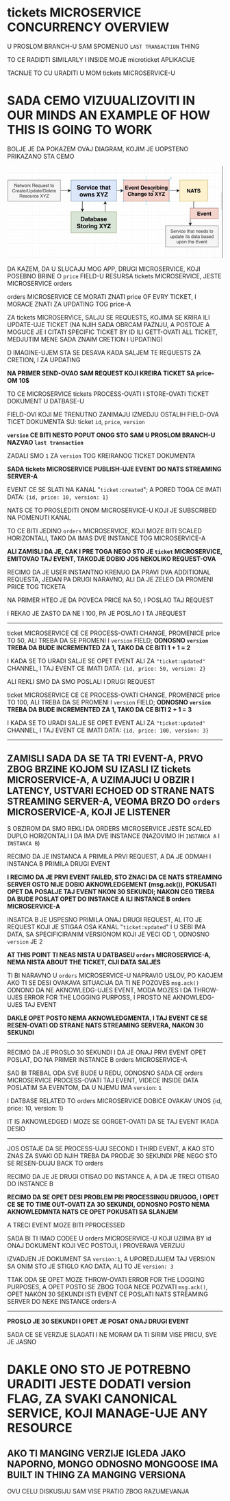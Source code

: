 # tickets MICROSERVICE CONCURRENCY OVERVIEW

U PROSLOM BRANCH-U SAM SPOMENUO `LAST TRANSACTION` THING

TO CE RADIDTI SIMILARLY I INSIDE MOJE microticket APLIKACIJE

TACNIJE TO CU URADITI U MOM tickets MICROSERVICE-U

# SADA CEMO VIZUUALIZOVITI IN OUR MINDS AN EXAMPLE OF HOW THIS IS GOING TO WORK

BOLJE JE DA POKAZEM OVAJ DIAGRAM, KOJIM JE UOPSTENO PRIKAZANO STA CEMO

![concurrency](images/concurrency.jpg)

DA KAZEM, DA U SLUCAJU MOG APP, DRUGI MICROSERVICE, KOJI POSEBNO BRINE O `price` FIELD-U RESURSA tickets MICROSERVICE, JESTE MICROSERVICE orders

orders MICROSERVICE CE MORATI ZNATI price OF EVRY TICKET, I MORACE ZNATI ZA UPDATING TOG price-A

ZA tickets MICROSERVICE, SALJU SE REQUESTS, KOJIMA SE KRIRA ILI UPDATE-UJE TICKET (NA NJIH SADA OBRCAM PAZNJU, A POSTOJE A MOGUCE JE I CITATI SPECIFIC TICKET BY ID ILI GETT-OVATI ALL TICKET, MEDJUTIM MENE SADA ZNAIM CRETION I UPDATING)

D IMAGINE-UJEM STA SE DESAVA KADA SALJEM TE REQUESTS ZA CRETION, I ZA UPDATING

**NA PRIMER SEND-OVAO SAM REQUEST KOJI KREIRA TICKET SA price-OM 10$**

TO CE MICROSERVICE tickets PROCESS-OVATI I STORE-OVATI TICKET DOKUMENT U DATBASE-U

FIELD-OVI KOJI ME TRENUTNO ZANIMAJU IZMEDJU OSTALIH FIELD-OVA TICET DOKUMENTA SU: ticket `id`, `price`, `version`

**`version` CE BITI NESTO POPUT ONOG STO SAM U PROSLOM BRANCH-U NAZVAO `last transaction`**

ZADALI SMO `1` ZA `version` TOG KREIRANOG TICKET DOKUMENTA

**SADA tickets MICROSERVICE PUBLISH-UJE EVENT DO NATS STREAMING SERVER-A**

EVENT CE SE SLATI NA KANAL "`ticket:created`"; A PORED TOGA CE IMATI DATA: `{id, price: 10, version: 1}`

NATS CE TO PROSLEDITI ONOM MICROSERVICE-U KOJI JE SUBSCRIBED NA POMENUTI KANAL

TO CE BITI JEDINO `orders` MICROSERVICE, KOJI MOZE BITI SCALED HORIZONTALI, TAKO DA IMAS DVE INSTANCE TOG MICROSERVICE-A

**ALI ZAMISLI DA JE, CAK I PRE TOGA NEGO STO JE `ticket` MICROSERVICE, EMITOVAO TAJ EVENT, TAKODJE DOBIO JOS NEKOLIKO REQUEST-OVA**

RECIMO DA JE USER INSTANTNO KRENUO DA PRAVI DVA ADDITIONAL REQUESTA, JEDAN PA DRUGI NARAVNO, ALI DA JE ZELEO DA PROMENI PRICE TOG TICKETA

NA PRIMER HTEO JE DA POVECA PRICE NA 50, I POSLAO TAJ REQUEST

I REKAO JE ZASTO DA NE I 100, PA JE POSLAO I TA JREQUEST

***

ticket MICROSERVICE CE CE PROCESS-OVATI CHANGE, PROMENICE price TO 50, ALI TREBA DA SE PROMENI I `version` FIELD; **ODNOSNO `version` TREBA DA BUDE INCREMENTED ZA 1, TAKO DA CE BITI 1 + 1 = 2**

I KADA SE TO URADI SALJE SE OPET EVENT ALI ZA `"ticket:updated"` CHANNEL, I TAJ EVENT CE IMATI DATA: `{id, price: 50, version: 2}`

ALI REKLI SMO DA SMO POSLALI I DRUGI REQUEST

ticket MICROSERVICE CE CE PROCESS-OVATI CHANGE, PROMENICE price TO 100, ALI TREBA DA SE PROMENI I `version` FIELD; **ODNOSNO `version` TREBA DA BUDE INCREMENTED ZA 1, TAKO DA CE BITI 2 + 1 = 3**

I KADA SE TO URADI SALJE SE OPET EVENT ALI ZA `"ticket:updated"` CHANNEL, I TAJ EVENT CE IMATI DATA: `{id, price: 100, version: 3}`

***

## ZAMISLI SADA DA SE TA TRI EVENT-A, PRVO ZBOG BRZINE KOJOM SU IZASLI IZ tickets MICROSERVICE-A, A UZIMAJUCI U OBZIR I LATENCY, USTVARI ECHOED OD STRANE NATS STREAMING SERVER-A, VEOMA BRZO DO `orders` MICROSERVICE-A, KOJI JE LISTENER

S OBZIROM DA SMO REKLI DA ORDERS MICROSERVICE JESTE SCALED DUPLO HORIZONTALI I DA IMA DVE INSTANCE (NAZOVIMO IH `INSTANCA A` I `INSTANCA B`)

RECIMO DA JE INSTANCA A PRIMILA PRVI REQUEST, A DA JE ODMAH I INSTANCA B PRIMILA DRUGI EVENT

**I RECIMO DA JE PRVI EVENT FAILED, STO ZNACI DA CE NATS STREAMING SERVER OSTO NIJE DOBIO AKNOWLEDGEMENT (msg.ack()), POKUSATI OPET DA POSALJE TAJ EVENT NKON 30 SEKUNDI; NAKON CEG TREBA DA BUDE POSLAT OPET DO INSTANCE A ILI INSTANCE B orders MICROSERVICE-A**

INSATCA B JE USPESNO PRIMILA ONAJ DRUGI REQUEST, AL ITO JE REQUEST KOJI JE STIGAA OSA KANAL "`ticket:updated`" I U SEBI IMA DATA, SA SPECIFICIRANIM VERSIONOM KOJI JE VECI OD 1, ODNOSNO `version` JE 2

**AT THIS POINT TI NEAS NISTA U DATBASEU `orders` MICROSERVICE-A, NEMA NISTA ABOUT THE TICKET, CIJI DATA SALJES**

TI BI NARAVNO U `orders` MICROSERVICE-U NAPRAVIO USLOV, PO KAOJEM AKO TI SE DESI OVAKAVA SITUACIJA DA TI NE POZOVES `msg.ack()` ODNONO DA NE AKNOWLEDG-UJES EVENT, MODA MOZES I DA THROW-UJES ERROR FOR THE LOGGING PURPOSS, I PROSTO NE AKNOWLEDG-UJES TAJ EVENT

**DAKLE OPET POSTO NEMA AKNOWLEDGMENTA, I TAJ EVENT CE SE RESEN-OVATI OD STRANE NATS STREAMING SERVERA, NAKON 30 SEKUNDI**

***

RECIMO DA JE PROSLO 30 SEKUNDI I DA JE ONAJ PRVI EVENT OPET POSLAT, DO NA PRIMER INSTANCE B orders MICROSERVICE-A

SAD BI TREBAL ODA SVE BUDE U REDU, ODNOSNO SADA CE orders MICROSERVICE PROCESS-OVATI TAJ EVENT, VIDECE INSIDE DATA POSLATIM SA EVENTOM, DA U NJEMU IMA `version`: `1`

I DATBASE RELATED TO orders MICROSERVICE DOBICE OVAKAV UNOS {id, price: 10, version: 1}

IT IS AKNOWLEDGED I MOZE SE GORGET-OVATI DA SE TAJ EVENT IKADA DESIO

***

JOS OSTAJE DA SE PROCESS-UJU SECOND I THIRD EVENT, A KAO STO ZNAS ZA SVAKI OD NJIH TREBA DA PRODJE 30 SEKUNDI PRE NEGO STO SE RESEN-DUJU BACK TO orders

RECIMO DA JE JE DRUGI OTISAO DO INSTANCE A, A DA JE TRECI OTISAO DO INSTANCE B

**RECIMO DA SE OPET DESI PROBLEM PRI PROCESSINGU DRUGOG, I OPET CE SE TO TIME OUT-OVATI ZA 3O SEKUNDI, ODNOSNO POSTO NEMA AKNOWLEDMNTA NATS CE OPET POKUSATI SA SLANJEM**

A TRECI EVENT MOZE BITI PPROCESSED

SADA BI TI IMAO CODEE U orders MICROSERVICE-U KOJI UZIIMA BY id ONAJ DOKUMENT KOJI VEC POSTOJI, I PROVERAVA VERZIJU

IZVADJEN JE DOKUMENT SA `version:1`, A UPOREDJUJEM TAJ VERSION SA ONIM STO JE STIGLO KAO DATA, ALI TO JE `version: 3`

TTAK ODA SE OPET MOZE THROW-OVATI ERROR FOR THE LOGGING PURPOSES, A OPET POSTO SE ZBOG TOGA NECE POZVATI `msg.ack()`, OPET NAKON 30 SEKUNDI ISTI EVENT CE POSLATI NATS STREAMING SERVER DO NEKE INSTANCE orders-A

***

**PROSLO JE 30 SEKUNDI I OPET JE POSAT ONAJ DRUGI EVENT**

SADA CE SE VERZIJE SLAGATI I NE MORAM DA TI SIRIM VISE PRICU, SVE JE JASNO

# DAKLE ONO STO JE POTREBNO URADITI JESTE DODATI version FLAG, ZA SVAKI CANONICAL SERVICE, KOJI MANAGE-UJE ANY RESOURCE

## AKO TI MANGING VERZIJE IGLEDA JAKO NAPORNO, MONGO ODNOSNO MONGOOSE IMA BUILT IN THING ZA MANGING VERSIONA

OVU CELU DISKUSIJU SAM VISE PRATIO ZBOG RAZUMEVANJA
